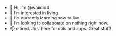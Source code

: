 - 👋 Hi, I’m @waudio4
- 👀 I’m interested in living.
- 🌱 I’m currently learning how to live.
- 💞️ I’m looking to collaborate on nothing right now.
- 📫 retired. Just here for utils and apps. Great stuff!
<!---
waudio4/waudio4 is a ✨ special ✨ repository because its `README.md` (this file) appears on your GitHub profile.
You can click the Preview link to take a look at your changes.
--->
